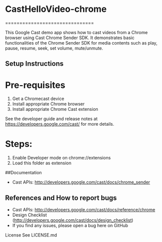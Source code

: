 # CastHelloVideo-chrome
===============================

This Google Cast demo app shows how to cast videos from a Chrome browser using Cast Chrome Sender SDK. It demonstrates basic functionalities of the Chrome Sender SDK for media contents such as play, pause, resume, seek, set volume, mute/unmute. 

## Setup Instructions

# Pre-requisites
 1. Get a Chromecast device
 2. Install appropriate Chrome browser
 3. Install appropriate Chrome Cast extension

 See the developer guide and release notes at https://developers.google.com/cast/ for more details.
 
# Steps:
 1. Enable Developer mode on chrome://extensions 
 2. Load this folder as extension

##Documentation
* Cast APIs: http://developers.google.com/cast/docs/chrome_sender

## References and How to report bugs
* Cast APIs: http://developers.google.com/cast/docs/reference/chrome
* Design Checklist (http://developers.google.com/cast/docs/design_checklist)
* If you find any issues, please open a bug here on GitHub

License
See LICENSE.md
